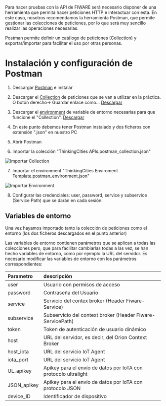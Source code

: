 Para hacer pruebas con la API de FIWARE será necesario disponer de una herramienta que permita hacer peticiones HTTP e interactuar con esta. En este caso, nosotros recomendamos la herramienta Postman, que permite gestionar las colecciones de peticiones, por lo que será muy sencillo realizar las operaciones necesarias.

Postman permite definir un catálogo de peticiones (Collection) y exportar/importar para facilitar el uso por otras personas. 

# Instalación y configuración de Postman

1. Descargar [Postman](https://www.getpostman.com/) e instalar

2. Descargar el [Collection](ThinkingCities%20APIs.postman_collection.json) de peticiones que se van a utilizar en la práctica. O botón derecho-> Guardar enlace como... [Descargar](https://github.com/FIWAREZone/IoT_Course/blob/master/postman/FIWARE%20Zone%20Course.postman_collection.json)

3. Descargar el [environment](../ThinkingCities%20Enviroment%20Template.postman_environment.json) de variable de entorno necesarias para que funcione el "Collection". [Descargar](https://github.com/FIWAREZone/IoT_Course/raw/master/postman/ThinkingCities%20Enviroment%20Template.postman_environment.json)

4. En este punto debemos tener Postman instalado y dos ficheros con extensión ".json" en nuestro PC

5. Abrir Postman

6. Importar la colección "ThinkingCities APIs.postman_collection.json"

![Importar Collection](https://github.com/danvilmot/IoT_Course/blob/master/postman/files/import_collection.jpg)

7. Importar el environment "ThinkingCities Enviroment Template.postman_environment.json"

![Importar Environment](https://github.com/danvilmot/IoT_Course/blob/master/postman/files/import_environment.jpg)

8. Configurar las credenciales: user, password, service y subservice (Service Path) que se darán en cada sesión.



## Variables de entorno

Una vez hayamos importado tanto la colección de peticiones como el entorno (los dos ficheros descargados en el punto anterior) 

Las variables de entorno contienen parámetros que se aplican a todas las colecciones pero, que para facilitar cambiarlas todas a las vez, se han hecho variables de entorno, como por ejemplo la URL del servidor. Es necesario modificar las variables de entorno con los parámetros correspondientes:

| Parametro         |descripción   												|
| :-----------------|:--------------											|
| user              | Usuario con permisos de acceso							|
| password          | Contraseña del Usuario 									|
| service   		| Servicio del contex broker (Header Fiware-Service) 		|
| subservice      	| Subservicio del context broker (Header Fiware-ServicePath) |
| token 			| Token de autenticación de usuario dinámico 				|
| host 				| URL del servidor, es decir, del Orion Context Broker 		|
| host_iota 				| URL del servicio IoT Agent 		|
| iota_port 				| URL del servicio IoT Agent		|
| UL_apikey 				| Apikey para el envío de datos por IoTA con protocolo ultralight 		|
| JSON_apikey 			| Apikey para el envío de datos por IoTA con protocolo JSON 		|
| device_ID 				| Identificador de dispositivo		|

